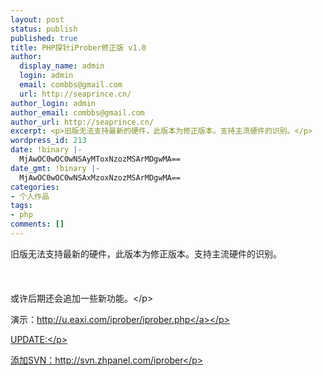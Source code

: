 ```yaml
---
layout: post
status: publish
published: true
title: PHP探针iProber修正版 v1.0
author:
  display_name: admin
  login: admin
  email: combbs@gmail.com
  url: http://seaprince.cn/
author_login: admin
author_email: combbs@gmail.com
author_url: http://seaprince.cn/
excerpt: <p>旧版无法支持最新的硬件，此版本为修正版本。支持主流硬件的识别。</p>
wordpress_id: 213
date: !binary |-
  MjAwOC0wOC0wNSAyMToxNzozMSArMDgwMA==
date_gmt: !binary |-
  MjAwOC0wOC0wNSAxMzoxNzozMSArMDgwMA==
categories:
- 个人作品
tags:
- php
comments: []
---
```

<p>旧版无法支持最新的硬件，此版本为修正版本。支持主流硬件的识别。<br &#47;><br />
<br &#47;><br />
或许后期还会追加一些新功能。<&#47;p></p>
<p>演示：<a href="http:&#47;&#47;u.eaxi.com&#47;iprober&#47;iprober.php">http:&#47;&#47;u.eaxi.com&#47;iprober&#47;iprober.php<&#47;a><&#47;p></p>
<p>UPDATE:<&#47;p></p>
<p>添加SVN：http:&#47;&#47;svn.zhpanel.com&#47;iprober<&#47;p></p>
